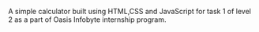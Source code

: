 A simple calculator built using HTML,CSS and JavaScript for task 1 of level 2 as a part of Oasis Infobyte internship program.

